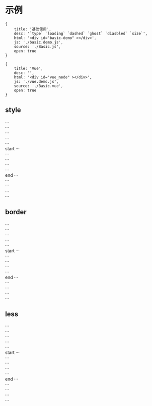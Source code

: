# 示例


````code
{
    title: '基础使用',
    desc: '`type` `loading` `dashed` `ghost` `diasbled` `size`',
    html: '<div id="basic-demo" ></div>',
    js: './basic.demo.js',
    source: './Basic.js',
    open: true
}
````

<style>
#basic-demo .face-btn {
    margin-bottom: .2em;
    margin-right: .2em;
}
</style>


````code
{
    title: 'Vue',
    desc: '',
    html: '<div id="vue_node" ></div>',
    js: './vue.demo.js',
    source: './Basic.vue',
    open: true
}
````
## style

···  
···  
···  
···  
···  
start
···  
···  
···  
···  
···  
end
···  
···  
···  
···  
···  


## border

···  
···  
···  
···  
···  
start
···  
···  
···  
···  
···  
end
···  
···  
···  
···  
···  

## less

···  
···  
···  
···  
···  
start
···  
···  
···  
···  
···  
end
···  
···  
···  
···  
···  
